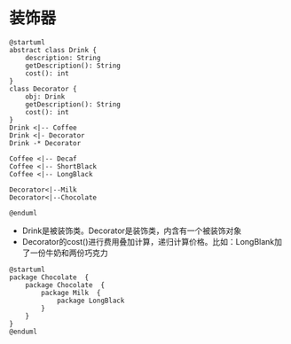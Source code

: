 # 装饰器

```plantuml
@startuml
abstract class Drink {
    description: String
    getDescription(): String
    cost(): int
}
class Decorator {
    obj: Drink
    getDescription(): String
    cost(): int
}
Drink <|-- Coffee
Drink <|- Decorator
Drink -* Decorator

Coffee <|-- Decaf
Coffee <|-- ShortBlack
Coffee <|-- LongBlack

Decorator<|--Milk
Decorator<|--Chocolate

@enduml
```

* Drink是被装饰类。Decorator是装饰类，内含有一个被装饰对象
* Decorator的cost()进行费用叠加计算，递归计算价格。比如：LongBlank加了一份牛奶和两份巧克力

```plantuml
@startuml
package Chocolate  {
    package Chocolate  {
        package Milk  {
            package LongBlack
        }
    }
}
@enduml
```
